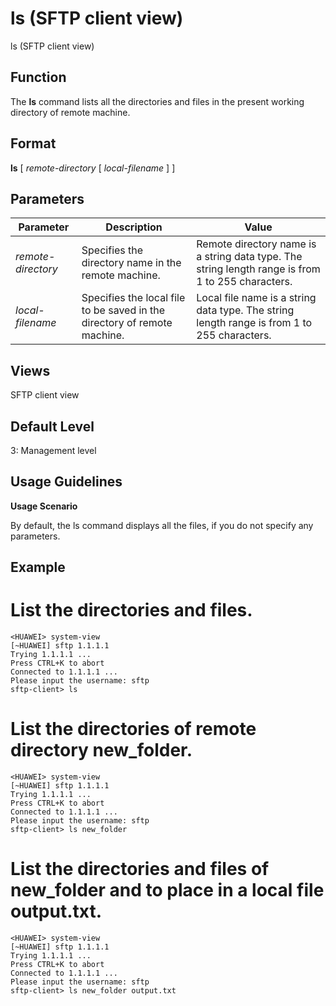 ls (SFTP client view)
=====================

ls (SFTP client view)

Function
--------



The **ls** command lists all the directories and files in the present working directory of remote machine.




Format
------

**ls** [ *remote-directory* [ *local-filename* ] ]


Parameters
----------

| Parameter | Description | Value |
| --- | --- | --- |
| *remote-directory* | Specifies the directory name in the remote machine. | Remote directory name is a string data type. The string length range is from 1 to 255 characters. |
| *local-filename* | Specifies the local file to be saved in the directory of remote machine. | Local file name is a string data type. The string length range is from 1 to 255 characters. |



Views
-----

SFTP client view


Default Level
-------------

3: Management level


Usage Guidelines
----------------

**Usage Scenario**

By default, the ls command displays all the files, if you do not specify any parameters.


Example
-------

# List the directories and files.
```
<HUAWEI> system-view
[~HUAWEI] sftp 1.1.1.1
Trying 1.1.1.1 ...
Press CTRL+K to abort
Connected to 1.1.1.1 ...
Please input the username: sftp
sftp-client> ls

```

# List the directories of remote directory new\_folder.
```
<HUAWEI> system-view
[~HUAWEI] sftp 1.1.1.1
Trying 1.1.1.1 ...
Press CTRL+K to abort
Connected to 1.1.1.1 ...
Please input the username: sftp
sftp-client> ls new_folder

```

# List the directories and files of new\_folder and to place in a local file output.txt.
```
<HUAWEI> system-view
[~HUAWEI] sftp 1.1.1.1
Trying 1.1.1.1 ...
Press CTRL+K to abort
Connected to 1.1.1.1 ...
Please input the username: sftp
sftp-client> ls new_folder output.txt

```
